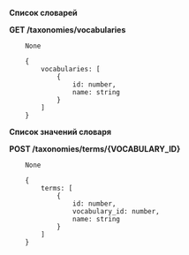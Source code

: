 **Список словарей**

**GET /taxonomies/vocabularies**
```
    None
```
```
    {
        vocabularies: [
            {
                id: number,
                name: string
            }
        ]
    }
```

**Список значений словаря**

**POST /taxonomies/terms/{VOCABULARY_ID}**
```
    None
```
```
    {
        terms: [
            {
                id: number,
                vocabulary_id: number,
                name: string
            }
        ]
    }
```



